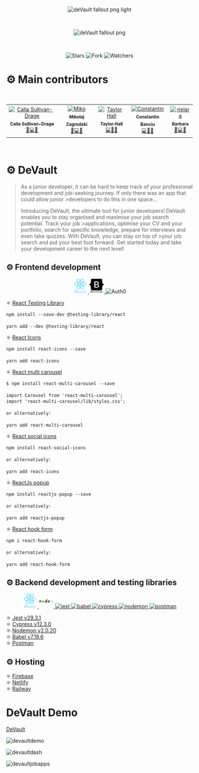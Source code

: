 <div align="center">
<br>

![[deVault fallout png light](https://dev-vault.netlify.app/login)](https://user-images.githubusercontent.com/78863735/213681615-c1a07f70-93a5-46c6-8db6-fc290821c515.png#gh-dark-mode-only)

<br>

![deVault fallout png](https://user-images.githubusercontent.com/78863735/213680975-cb47d46b-a5ab-43fa-8e97-a19df288f2c7.png#gh-light-mode-only)


<br>

![Stars](https://img.shields.io/github/stars/SchoolOfCode/bc13_final-project_front-end-cyber-insecure?style=social)
![Fork](https://img.shields.io/github/forks/SchoolOfCode/bc13_final-project_front-end-cyber-insecure?style=social)
![Watchers](https://img.shields.io/github/watchers/SchoolOfCode/bc13_final-project_front-end-cyber-insecure?style=social)

</div>

# ⚙️ Main contributors
<!-- ALL-CONTRIBUTORS-LIST:START - Do not remove or modify this section -->
<!-- prettier-ignore-start -->
<!-- markdownlint-disable -->
<table align="center">
<br>
  <tbody>
    <tr>
      <td align="center"><a href="https://github.com/Callasaurus"><img src="https://avatars.githubusercontent.com/u/112335053?v=4" width="100px;" alt="Calla Sullivan-Drage"/><br /><sub><b>Calla Sullivan-Drage</b></sub></a><br /> <a href="https://github.com/all-contributors/all-contributors/pulls?q=is%3Apr+reviewed-by%3Acallasaurus" title="Reviewed Pull Requests">👀</a><a href="https://github.com/SchoolOfCode/bc13_final-project_front-end-cyber-insecure/commits?author=callasaurus" title="Commits">💻</a><a href="https://github.com/SchoolOfCode/bc13_final-project_back-end-cyber-insecure/commits?author=callasaurus" title="Backend">💾</a></td>
      <td align="center"><a href="https://github.com/KETAMINION"><img src="https://avatars.githubusercontent.com/u/106491264?v=4" width="100px;" alt="Miko"/><br /><sub><b>Mikolaj Zagrodzki</b></sub></a><br /><a href="https://github.com/all-contributors/all-contributors/pulls?q=is%3Apr+reviewed-by%3Aketaminion" title="Reviewed Pull Requests">👀</a><a href="https://github.com/SchoolOfCode/bc13_final-project_front-end-cyber-insecure/commits?author=ketaminion" title="Commits">💻</a><a href="https://github.com/SchoolOfCode/bc13_final-project_back-end-cyber-insecure/commits?author=ketaminion" title="Backend">💾</a></td>
      <td align="center"><a href="https://github.com/CTHall05"><img src="https://avatars.githubusercontent.com/u/63585450?v=4" width="100px;" alt="Taylor Hall"/><br /><sub><b>Taylor Hall</b></sub></a><br /><a href="https://github.com/SchoolOfCode/bc13_final-project_front-end-cyber-insecure/commits?author=THall05" title="Commits">💻</a><a href="https://github.com/all-contributors/all-contributors/pulls?q=is%3Apr+reviewed-by%3ACTHall05" title="Reviewed Pull Requests">👀</a><a href="https://github.com/SchoolOfCode/bc13_final-project_back-end-cyber-insecure/commits?author=THall05" title="Backend">💾</a></td>
      <td align="center"><a href="https://github.com/constantine30"><img src="https://avatars.githubusercontent.com/u/112565241?v=4" width="100px;" alt="Constantin"/><br /><sub><b>Constantin Banciu</b></sub></a><br /><a href="https://github.com/SchoolOfCode/bc13_final-project_front-end-cyber-insecure/commits?author=constantine30" title="Code">💻</a><a href="https://github.com/SchoolOfCode/bc13_final-project_front-end-cyber-insecure/pulls?q=is%3Apr+reviewed-by%3Aconstantine30" title="Reviewed Pull Requests">👀</a><a href="https://github.com/SchoolOfCode/bc13_final-project_back-end-cyber-insecure/commits?author=constantine30" title="Backend">💾</a></td>
      <td align="center"><a href="https://github.com/rielara"><img src="https://media.licdn.com/dms/image/D4E03AQH6yPcE1cWJBQ/profile-displayphoto-shrink_400_400/0/1674203412218?e=1679529600&v=beta&t=oz-jVz61CYLjyFunWMyh0pVq_AGqBPfxJ6vkghVVnyE" width="100px;" alt="rielara"/><br /><sub><b>Barbara</b></sub></a><br /> <a href="https://github.com/SchoolOfCode/bc13_final-project_front-end-cyber-insecure/pulls?q=is%3Apr+reviewed-by%3Arielara" title="Reviewed Pull Requests">👀</a><a href="https://github.com/SchoolOfCode/bc13_final-project_front-end-cyber-insecure/commits?author=rielara" title="Code">💻</a><a href="https://github.com/SchoolOfCode/bc13_final-project_back-end-cyber-insecure/commits?author=rielara" title="Backend">💾</a> </td>
  </tbody>
</table>
<br>

# ⚙️ DeVault

>As a junior developer, it can be hard to keep track of your professional development and job-seeking journey. If only there was an app that could allow junior >developers to do this in one space...
>
>Introducing DeVault, the ultimate tool for junior developers! DeVault enables you to stay organised and maximise your job search potential. Track your job >applications, optimise your CV and your portfolio, search for specific knowledge, prepare for interviews and even take quizzes. With DeVault, you can stay on top of >your job search and put your best foot forward. Get started today and take your development career to the next level!


## ⚙️ Frontend development 
<div align="center">
<a href="https://reactjs.org/" target="_blank" rel="noreferrer"> <img src="https://raw.githubusercontent.com/devicons/devicon/master/icons/react/react-original-wordmark.svg" alt="react" width="40" height="40"/> </a> <a href="https://getbootstrap.com" target="_blank" rel="noreferrer"> <img src="https://raw.githubusercontent.com/devicons/devicon/master/icons/bootstrap/bootstrap-plain-wordmark.svg" alt="bootstrap" width="40" height="40"/> </a>
<img src="https://user-images.githubusercontent.com/78863735/213716962-66c91b86-e6a2-42fc-a6c6-db8f144a23d6.png" alt="Auth0" width="40" height="40"/> </a>
</div>

⚛ [React Testing Library](https://testing-library.com/docs/react-testing-library/intro/)  
``` 
npm install --save-dev @testing-library/react

yarn add --dev @testing-library/react
```

⚛ [React Icons](https://react-icons.github.io/react-icons/)  
```
npm install react-icons --save

yarn add react-icons
```
⚛ [React multi carousel](https://www.npmjs.com/package/react-multi-carousel)  
```
$ npm install react-multi-carousel --save

import Carousel from 'react-multi-carousel';
import 'react-multi-carousel/lib/styles.css';

or alternatively:

yarn add react-multi-carousel
```

⚛ [React social icons](https://www.npmjs.com/package/react-social-icons)  
```
npm install react-social-icons

or alternatively:

yarn add react-icons
```
⚛ [ReactJs popup](https://www.npmjs.com/package/reactjs-popup) 
```
npm install reactjs-popup --save

or alternatively:

yarn add reactjs-popup
```
⚛ [React hook form](https://react-hook-form.com/)
```
npm i react-hook-form

or alternatively:

yarn add react-hook-form
```






## ⚙️ Backend development and testing libraries
<div align="center">
<a href="https://reactjs.org/" target="_blank" rel="noreferrer"> <img src="https://raw.githubusercontent.com/devicons/devicon/master/icons/react/react-original-wordmark.svg" alt="react" width="40" height="40"/> </a> 
<a href="https://nodejs.org" target="_blank" rel="noreferrer"> <img src="https://raw.githubusercontent.com/devicons/devicon/master/icons/nodejs/nodejs-original-wordmark.svg" alt="nodejs" width="40" height="40"/> </a>
<a href="https://jestjs.io" target="_blank" rel="noreferrer"> <img src="https://www.vectorlogo.zone/logos/jestjsio/jestjsio-icon.svg" alt="jest" width="40" height="40"/> </a> 
<a href="https://www.npmjs.com/package/@babel/core" target="_blank" rel="noreferrer"> <img src="https://user-images.githubusercontent.com/78863735/213687264-0fc1be72-b25a-45b9-a126-b92d52c24b2f.png" alt="babel" width="40" height="40"/> </a>
<a href="https://www.cypress.io" target="_blank" rel="noreferrer"> <img src="https://raw.githubusercontent.com/simple-icons/simple-icons/6e46ec1fc23b60c8fd0d2f2ff46db82e16dbd75f/icons/cypress.svg" alt="cypress" width="40" height="40"/> </a>
<a href="https://www.npmjs.com/package/nodemon" target="_blank" rel="noreferrer"> <img src="https://user-images.githubusercontent.com/78863735/213686543-7e4c1571-c252-45d7-9175-bedfd6a99472.png" alt="nodemon" width="40" height="40"/> </a>
<a href="https://www.postman.com/automated-testing/" target="_blank" rel="noreferrer"> <img src="https://user-images.githubusercontent.com/78863735/213710289-3a470262-051e-487b-b002-ffd4c7ca2e7c.png" alt="postman" width="40" height="40"/> </a>
  
  
</div>

⚛ [Jest v29.3.1](https://jestjs.io/)  
⚛ [Cypress v12.3.0](https://www.cypress.io/)   
⚛ [Nodemon v2.0.20](https://www.npmjs.com/package/nodemon)  
⚛ [Babel v7.18.6](https://www.npmjs.com/package/@babel/core)  
⚛ [Postman](https://www.postman.com/automated-testing/)  





## ⚙️ Hosting

⚛ [Firebase](https://firebase.google.com/)  
⚛ [Netlify](https://www.netlify.com/)  
⚛ [Railway](https://www.railway.app/)




# DeVault Demo

[DeVault](https://dev-vault.netlify.app/login)

![devaultdemo](https://user-images.githubusercontent.com/78863735/213722020-504f8b3b-1f05-4848-9e58-6b7611009110.gif)

![devaultdash](https://user-images.githubusercontent.com/78863735/213722595-22a16b79-4df4-4e20-b36f-638f3510b4c5.gif)

![devaultjobapps](https://user-images.githubusercontent.com/78863735/213723057-caaa0681-72a4-4851-9604-bccd8e4f4761.gif)



